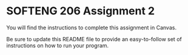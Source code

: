 # SOFTENG 206 Assignment 2

You will find the instructions to complete this assignment in Canvas. 

Be sure to update this README file to provide an easy-to-follow set of instructions on how to run your program. 


